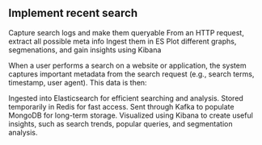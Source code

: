 ## Implement recent search
Capture search logs and make them queryable
From an HTTP request, extract all possible meta info
Ingest them in ES
Plot different graphs, segmenations, and gain insights using Kibana

When a user performs a search on a website or application, the system captures important metadata from the search request (e.g., search terms, timestamp, user agent). This data is then:

Ingested into Elasticsearch for efficient searching and analysis.
Stored temporarily in Redis for fast access.
Sent through Kafka to populate MongoDB for long-term storage.
Visualized using Kibana to create useful insights, such as search trends, popular queries, and segmentation analysis.


